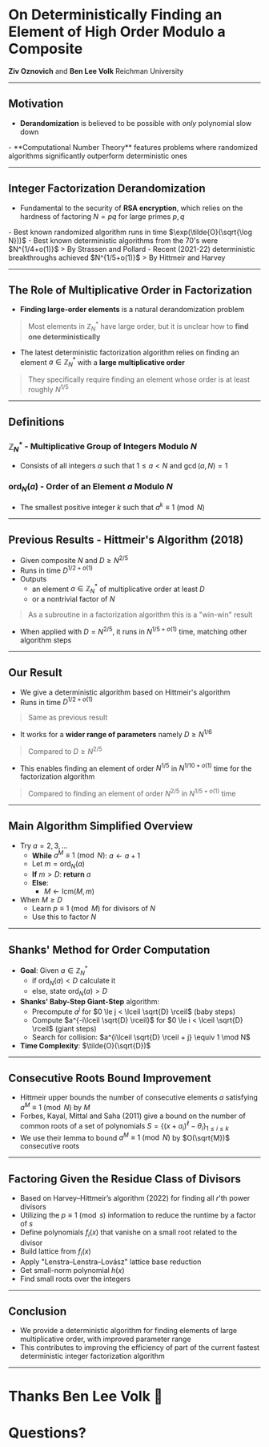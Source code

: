 <!-- slide -->
# On Deterministically Finding an Element of High Order Modulo a Composite
**Ziv Oznovich** and **Ben Lee Volk**
Reichman University

---

## Motivation

- **Derandomization** is believed to be possible with *only* polynomial slow down
<span class="fragment">
- **Computational Number Theory** features problems where randomized algorithms significantly outperform deterministic ones
</span>

---

## Integer Factorization Derandomization
- Fundamental to the security of **RSA encryption**, which relies on the hardness of factoring $N = pq$ for large primes $p, q$
<span class="fragment">
- Best known randomized algorithm runs in time $\exp(\tilde{O}(\sqrt{\log N}))$
</span>
<span class="fragment">
- Best known deterministic algorithms from the 70's were $N^{1/4+o(1)}$
</span>
> By Strassen and Pollard
- Recent (2021-22) deterministic breakthroughs achieved $N^{1/5+o(1)}$
> By Hittmeir and Harvey

---

## The Role of Multiplicative Order in Factorization

- **Finding large-order elements** is a natural derandomization problem
> Most elements in $\mathbb{Z}_N^*$ have large order, but it is unclear how to **find one deterministically**
- The latest deterministic factorization algorithm relies on finding an element $a \in \mathbb{Z}_N^*$ with a **large multiplicative order**
> They specifically require finding an element whose order is at least roughly $N^{1/5}$

---

## Definitions

### $\mathbb{Z}_N^*$ - Multiplicative Group of Integers Modulo $N$

- Consists of all integers $a$ such that $1 \le a < N$ and $\gcd(a, N) = 1$

### $\text{ord}_N(a)$ -  Order of an Element $a$ Modulo $N$

- The smallest positive integer $k$ such that $a^k \equiv 1 \pmod{N}$

---

## Previous Results - Hittmeir's Algorithm (2018)

- Given composite $N$ and $D \ge N^{2/5}$
- Runs in time $D^{1/2+o(1)}$
- Outputs
    - an element $a \in \mathbb{Z}_N^*$ of multiplicative order at least $D$
    - or a nontrivial factor of $N$
> As a subroutine in a factorization algorithm this is a "win-win" result
- When applied with $D=N^{2/5}$, it runs in $N^{1/5+o(1)}$ time, matching other algorithm steps

---

## Our Result

- We give a deterministic algorithm based on Hittmeir's algorithm
- Runs in time $D^{1/2+o(1)}$
> Same as previous result
- It works for a **wider range of parameters** namely $D \ge N^{1/6}$
> Compared to $D \ge N^{2/5}$
- This enables finding an element of order $N^{1/5}$ in $N^{1/10+o(1)}$ time for the factorization algorithm
> Compared to finding an element of order $N^{2/5}$ in $N^{1/5+o(1)}$ time

---

## Main Algorithm Simplified Overview

- Try $a = 2, 3, \dots$
    - **While** $a^M\equiv 1 \pmod N$: $a\gets a+1$
    - Let $m = \mathrm{ord}_N(a)$
    - **If** $m > D$: **return** $a$
    - **Else**:
        - $M \gets \mathrm{lcm}(M, m)$
- When $M \ge D$
    - Learn $p\equiv 1 \pmod M$ for divisors of $N$
    - Use this to factor $N$

---

## Shanks' Method for Order Computation

- **Goal**: Given $a \in \mathbb{Z}_N^*$
    - if $\operatorname{ord}_N(a) < D$ calculate it
    - else, state $\operatorname{ord}_N(a) > D$
- **Shanks' Baby-Step Giant-Step** algorithm:
    - Precompute $a^j$ for $0 \le j < \lceil \sqrt{D} \rceil$ (baby steps)
    - Compute $a^{-i\lceil \sqrt{D} \rceil}$ for $0 \le i < \lceil \sqrt{D} \rceil$ (giant steps)
    - Search for collision: $a^{i\lceil \sqrt{D} \rceil + j} \equiv 1 \mod N$
- **Time Complexity**: $\tilde{O}(\sqrt{D})$

---

## Consecutive Roots Bound Improvement

- Hittmeir upper bounds the number of consecutive elements $a$ satisfying $a^M\equiv 1 \pmod N$ by $M$
- Forbes, Kayal, Mittal and Saha (2011) give a bound on the number of common roots of a set of polynomials $S=\{(x+a_i)^\ell-\theta_i\}_{1\leq i\leq k}$
- We use their lemma to bound $a^M\equiv 1 \pmod N$ by $O(\sqrt{M})$ consecutive roots

---

## Factoring Given the Residue Class of Divisors

- Based on Harvey–Hittmeir’s algorithm (2022) for finding all $r$'th power divisors
- Utilizing the $p \equiv 1 \pmod s$ information to reduce the runtime by a factor of $s$
- Define polynomials $f_i(x)$ that vanishe on a small root related to the divisor
- Build lattice from $f_i(x)$
- Apply "Lenstra–Lenstra–Lovász" lattice base reduction
- Get small-norm polynomial $h(x)$
- Find small roots over the integers

---

## Conclusion

- We provide a deterministic algorithm for finding elements of large multiplicative order, with improved parameter range
- This contributes to improving the efficiency of part of the current fastest deterministic integer factorization algorithm

---

# Thanks **Ben Lee Volk** 🙏
# Questions?